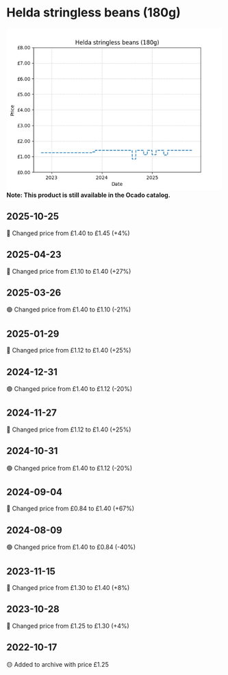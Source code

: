 # Helda stringless beans (180g)
![](charts/product-321394011.png)
**Note: This product is still available in the Ocado catalog.**
## 2025-10-25
🔴 Changed price from £1.40 to £1.45 (+4%)
## 2025-04-23
🔴 Changed price from £1.10 to £1.40 (+27%)
## 2025-03-26
🟢 Changed price from £1.40 to £1.10 (-21%)
## 2025-01-29
🔴 Changed price from £1.12 to £1.40 (+25%)
## 2024-12-31
🟢 Changed price from £1.40 to £1.12 (-20%)
## 2024-11-27
🔴 Changed price from £1.12 to £1.40 (+25%)
## 2024-10-31
🟢 Changed price from £1.40 to £1.12 (-20%)
## 2024-09-04
🔴 Changed price from £0.84 to £1.40 (+67%)
## 2024-08-09
🟢 Changed price from £1.40 to £0.84 (-40%)
## 2023-11-15
🔴 Changed price from £1.30 to £1.40 (+8%)
## 2023-10-28
🔴 Changed price from £1.25 to £1.30 (+4%)
## 2022-10-17
🟡 Added to archive with price £1.25